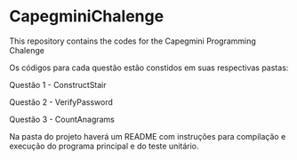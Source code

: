 # CapegminiChalenge

This repository contains the codes for the Capegmini Programming Chalenge

Os códigos para cada questão estão constidos em suas respectivas pastas:

Questão 1 - ConstructStair

Questão 2 - VerifyPassword

Questão 3 - CountAnagrams

Na pasta do projeto haverá um README com instruções para compilação e execução do programa
principal e do teste unitário.
